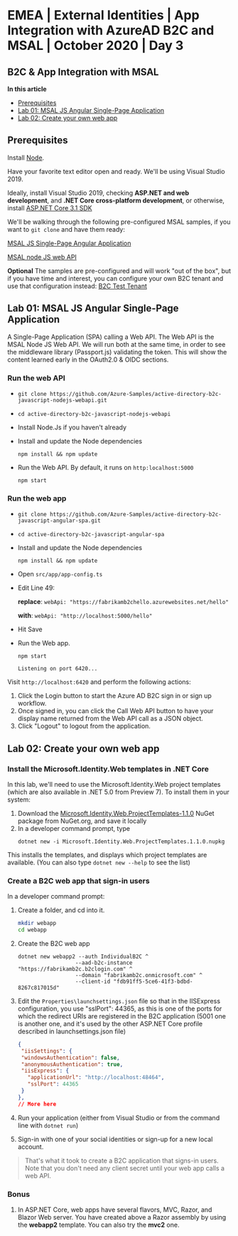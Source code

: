 # EMEA | External Identities | App Integration with AzureAD B2C and MSAL | October 2020 | Day 3

## B2C & App Integration with MSAL

**In this article**
- [Prerequisites](#prerequisites)
- [Lab 01: MSAL JS Angular Single-Page Application](#lab-01-msal-js-angular-single-page-application)
- [Lab 02: Create your own web app](#lab-02-create-your-own-web-app)

## Prerequisites

Install [Node](https://nodejs.org/en/download/).

Have your favorite text editor open and ready. We'll be using Visual Studio 2019.

Ideally, install Visual Studio 2019, checking **ASP.NET and web development**, and **.NET Core cross-platform development**, or otherwise, install [ASP.NET Core 3.1 SDK](https://dotnet.microsoft.com/download/dotnet-core/3.1)

We'll be walking through the following pre-configured MSAL samples, if you want to `git clone` and have them ready:

[MSAL JS Single-Page Angular Application](https://github.com/Azure-Samples/active-directory-b2c-javascript-angular-spa)

[MSAL node JS web API](https://github.com/Azure-Samples/active-directory-b2c-javascript-nodejs-webapi)

**Optional**
The samples are pre-configured and will work "out of the box", but if you have time and interest, you can configure your own B2C tenant and use that configuration instead:
[B2C Test Tenant](https://docs.microsoft.com/en-us/azure/active-directory-b2c/tutorial-create-tenant)

## Lab 01: MSAL JS Angular Single-Page Application

A Single-Page Application (SPA) calling a Web API.
The Web API is the MSAL Node JS Web API.
We will run both at the same time, in order to see the middleware library (Passport.js) validating the token. This will show the content learned early in the OAuth2.0 & OIDC sections.

### Run the web API

- `git clone https://github.com/Azure-Samples/active-directory-b2c-javascript-nodejs-webapi.git`

- `cd active-directory-b2c-javascript-nodejs-webapi`

- Install Node.Js if you haven't already

- Install and update the Node dependencies

    `npm install && npm update`

- Run the Web API. By default, it runs on `http:localhost:5000`

    `npm start`

### Run the web app

- `git clone https://github.com/Azure-Samples/active-directory-b2c-javascript-angular-spa.git`

- `cd active-directory-b2c-javascript-angular-spa`

- Install and update the Node dependencies

    `npm install && npm update`

- Open `src/app/app-config.ts`
- Edit Line 49:

    **replace**: `webApi: "https://fabrikamb2chello.azurewebsites.net/hello"`

    **with**: `webApi: "http://localhost:5000/hello"`
- Hit Save

- Run the Web app.

    `npm start`

    `Listening on port 6420...`

Visit `http://localhost:6420` and perform the following actions:

1) Click the Login button to start the Azure AD B2C sign in or sign up workflow.
1) Once signed in, you can click the Call Web API button to have your display name returned from the Web API call as a JSON object.
1) Click "Logout" to logout from the application.


## Lab 02: Create your own web app

### Install the Microsoft.Identity.Web templates in .NET Core

In this lab, we'll need to use the Microsoft.Identity.Web project templates (which are also available in .NET 5.0 from Preview 7). To install them in your system:

1. Download the [Microsoft.Identity.Web.ProjectTemplates-1.1.0](https://www.nuget.org/api/v2/package/Microsoft.Identity.Web.ProjectTemplates/1.1.0) NuGet package from NuGet.org, and save it locally
1. In a developer command prompt, type
   ```dotnetcli
   dotnet new -i Microsoft.Identity.Web.ProjectTemplates.1.1.0.nupkg 
   ```

This installs the templates, and displays which project templates are available. (You can also type `dotnet new --help` to see the list)

### Create a B2C web app that sign-in users

In a developer command prompt:

1. Create a folder, and cd into it.
   ```bash
   mkdir webapp
   cd webapp
   ```

1. Create the B2C web app
   ```dotnetcli
   dotnet new webapp2 --auth IndividualB2C ^
                     --aad-b2c-instance "https://fabrikamb2c.b2clogin.com" ^
                     --domain "fabrikamb2c.onmicrosoft.com" ^
                     --client-id "fdb91ff5-5ce6-41f3-bdbd-8267c817015d"
   ```

1. Edit the `Properties\launchsettings.json` file so that in the IISExpress configuration, you use "sslPort": 44365, as this is one of the ports for which the redirect URIs are registered in the B2C application (5001 one is another one, and it's used by the other ASP.NET Core profile described in launchsettings.json file)
   ```Json
   {
    "iisSettings": {
    "windowsAuthentication": false,
    "anonymousAuthentication": true,
    "iisExpress": {
      "applicationUrl": "http://localhost:48464",
      "sslPort": 44365
    }
   },
   // More here
   ```

1. Run your application (either from Visual Studio or from the command line with `dotnet run`)
1. Sign-in with one of your social identities or sign-up for a new local account.

> That's what it took to create a B2C application that signs-in users.
> Note that you don't need any client secret until your web app calls a web API.

### Bonus

1. In ASP.NET Core, web apps have several flavors, MVC, Razor, and Blazor Web server. You have created above a Razor assembly by using the **webapp2** template. You can also try the **mvc2** one.